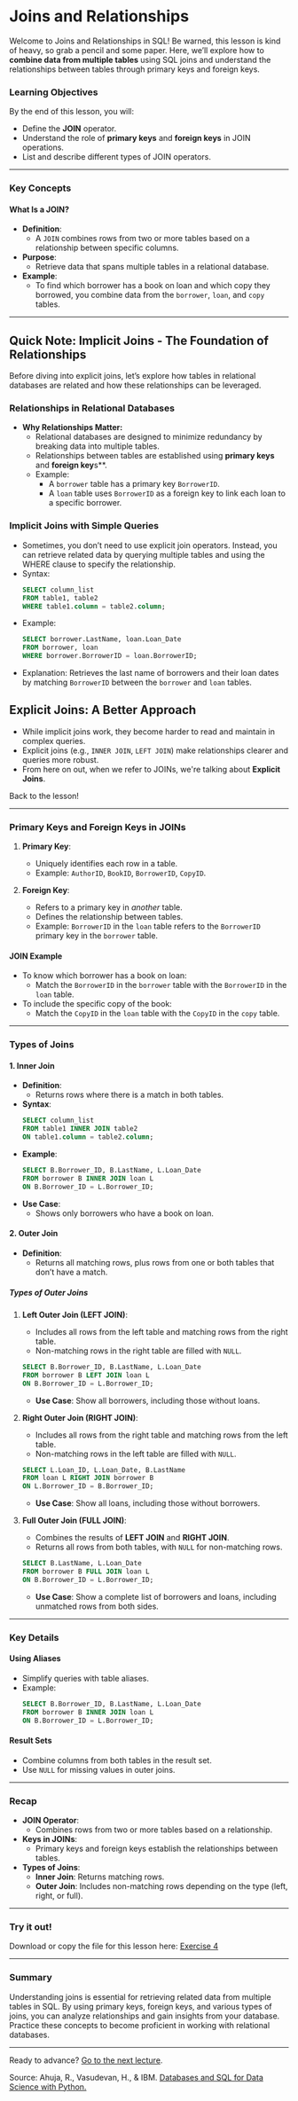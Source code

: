 # Joins and Relationships

Welcome to Joins and Relationships in SQL! Be warned, this lesson is kind of heavy, so grab a pencil and some paper. Here, we’ll explore how to **combine data from multiple tables** using SQL joins and understand the relationships between tables through primary keys and foreign keys.

### Learning Objectives
By the end of this lesson, you will:
- Define the **JOIN** operator.
- Understand the role of **primary keys** and **foreign keys** in JOIN operations.
- List and describe different types of JOIN operators.

---

### Key Concepts

#### What Is a JOIN?
- **Definition**:
    - A `JOIN` combines rows from two or more tables based on a relationship between specific columns.
- **Purpose**:
    - Retrieve data that spans multiple tables in a relational database.
- **Example**:
    - To find which borrower has a book on loan and which copy they borrowed, you combine data from the `borrower`, `loan`, and `copy` tables.

---

## Quick Note: Implicit Joins - The Foundation of Relationships
Before diving into explicit joins, let’s explore how tables in relational databases are related and how these relationships can be leveraged.

### Relationships in Relational Databases
- **Why Relationships Matter:**
    - Relational databases are designed to minimize redundancy by breaking data into multiple tables.
    - Relationships between tables are established using **primary keys** and **foreign key**s**.
    - Example:
        - A `borrower` table has a primary key `BorrowerID`.
        - A `loan` table uses `BorrowerID` as a foreign key to link each loan to a specific borrower.
### Implicit Joins with Simple Queries
- Sometimes, you don’t need to use explicit join operators. Instead, you can retrieve related data by querying multiple tables and using the WHERE clause to specify the relationship.
- Syntax:
    ```sql
    SELECT column_list
    FROM table1, table2
    WHERE table1.column = table2.column;
    ```
- Example:
    ```sql
    SELECT borrower.LastName, loan.Loan_Date
    FROM borrower, loan
    WHERE borrower.BorrowerID = loan.BorrowerID;
    ```
- Explanation: Retrieves the last name of borrowers and their loan dates by matching    ``BorrowerID`` between the ``borrower`` and ``loan`` tables.
## Explicit Joins: A Better Approach
- While implicit joins work, they become harder to read and maintain in complex queries.
- Explicit joins (e.g., ``INNER JOIN``, ``LEFT JOIN``) make relationships clearer and queries more robust.
- From here on out, when we refer to JOINs, we're talking about **Explicit Joins**.

Back to the lesson!

---

### Primary Keys and Foreign Keys in JOINs

1. **Primary Key**:
    - Uniquely identifies each row in a table.
    - Example: `AuthorID`, `BookID`, `BorrowerID`, `CopyID`.

2. **Foreign Key**:
    - Refers to a primary key in *another* table.
    - Defines the relationship between tables.
    - Example: `BorrowerID` in the `loan` table refers to the `BorrowerID` primary key in the `borrower` table.

#### JOIN Example
- To know which borrower has a book on loan:
    - Match the `BorrowerID` in the `borrower` table with the `BorrowerID` in the `loan` table.
- To include the specific copy of the book:
    - Match the `CopyID` in the `loan` table with the `CopyID` in the `copy` table.

---

### Types of Joins

#### 1. **Inner Join**
- **Definition**:
    - Returns rows where there is a match in both tables.
- **Syntax**:
    ```sql
    SELECT column_list
    FROM table1 INNER JOIN table2
    ON table1.column = table2.column;
    ```
- **Example**:
    ```sql
    SELECT B.Borrower_ID, B.LastName, L.Loan_Date
    FROM borrower B INNER JOIN loan L
    ON B.Borrower_ID = L.Borrower_ID;
    ```
- **Use Case**:
    - Shows only borrowers who have a book on loan.

#### 2. **Outer Join**
- **Definition**:
    - Returns all matching rows, plus rows from one or both tables that don’t have a match.

##### Types of Outer Joins

1. **Left Outer Join (LEFT JOIN)**:
    - Includes all rows from the left table and matching rows from the right table.
    - Non-matching rows in the right table are filled with `NULL`.
    ```sql
    SELECT B.Borrower_ID, B.LastName, L.Loan_Date
    FROM borrower B LEFT JOIN loan L
    ON B.Borrower_ID = L.Borrower_ID;
    ```
    - **Use Case**: Show all borrowers, including those without loans.

2. **Right Outer Join (RIGHT JOIN)**:
    - Includes all rows from the right table and matching rows from the left table.
    - Non-matching rows in the left table are filled with `NULL`.
    ```sql
    SELECT L.Loan_ID, L.Loan_Date, B.LastName
    FROM loan L RIGHT JOIN borrower B
    ON L.Borrower_ID = B.Borrower_ID;
    ```
    - **Use Case**: Show all loans, including those without borrowers.

3. **Full Outer Join (FULL JOIN)**:
    - Combines the results of **LEFT JOIN** and **RIGHT JOIN**.
    - Returns all rows from both tables, with `NULL` for non-matching rows.
    ```sql
    SELECT B.LastName, L.Loan_Date
    FROM borrower B FULL JOIN loan L
    ON B.Borrower_ID = L.Borrower_ID;
    ```
    - **Use Case**: Show a complete list of borrowers and loans, including unmatched rows from both sides.

---

### Key Details

#### Using Aliases
- Simplify queries with table aliases.
- Example:
    ```sql
    SELECT B.Borrower_ID, B.LastName, L.Loan_Date
    FROM borrower B INNER JOIN loan L
    ON B.Borrower_ID = L.Borrower_ID;
    ```

#### Result Sets
- Combine columns from both tables in the result set.
- Use `NULL` for missing values in outer joins.

---

### Recap
- **JOIN Operator**:
    - Combines rows from two or more tables based on a relationship.
- **Keys in JOINs**:
    - Primary keys and foreign keys establish the relationships between tables.
- **Types of Joins**:
    - **Inner Join**: Returns matching rows.
    - **Outer Join**: Includes non-matching rows depending on the type (left, right, or full).

---

### Try it out!
Download or copy the file for this lesson here: [Exercise 4](./Practice-Code/exercise4.sql)

---

### Summary
Understanding joins is essential for retrieving related data from multiple tables in SQL. By using primary keys, foreign keys, and various types of joins, you can analyze relationships and gain insights from your database. Practice these concepts to become proficient in working with relational databases.

---

Ready to advance? [Go to the next lecture](./5.-Functions-and-Aggregates.md).

Source:
Ahuja, R., Vasudevan, H., & IBM. [Databases and SQL for Data Science with Python.](https://www.coursera.org/learn/sql-data-science)
